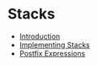 # Stacks

- [Introduction](00_intro.md)
- [Implementing Stacks](00_intro.md)
- [Postfix Expressions](00_intro.md)
